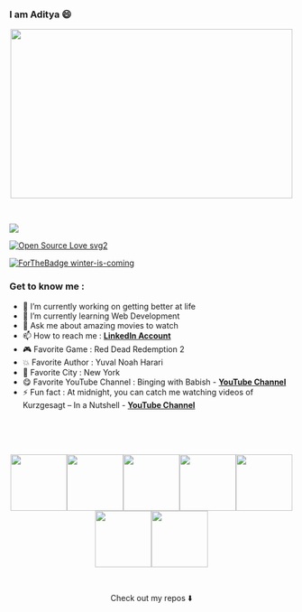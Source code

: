 ### I am Aditya 😄

<p align="center">
  <!--
  <img width="500" src="https://media.giphy.com/media/cE02lboc8JPO/giphy.gif">
  -->
   <img width="500" height="300" src="https://media.giphy.com/media/uK6bou9U4l2Sc/giphy.gif">
</p>

<br>

![](https://komarev.com/ghpvc/?username=AGVGA&color=red)

[![Open Source Love svg2](https://badges.frapsoft.com/os/v2/open-source.svg?v=103)](https://github.com/ellerbrock/open-source-badges/)

[![ForTheBadge winter-is-coming](http://ForTheBadge.com/images/badges/winter-is-coming.svg)](http://ForTheBadge.com)

### Get to know me : 

- 🔭 I’m currently working on getting better at life
- 🌱 I’m currently learning Web Development
- 💬 Ask me about amazing movies to watch
- 📫 How to reach me : [**LinkedIn Account**](https://www.linkedin.com/in/aditya2000)
- 🎮 Favorite Game : Red Dead Redemption 2
- 💥 Favorite Author : Yuval Noah Harari
- 🗽 Favorite City : New York
- 😋 Favorite YouTube Channel : Binging with Babish -  [**YouTube Channel**](https://www.youtube.com/c/bingingwithbabish)
- ⚡ Fun fact : At midnight, you can catch me watching videos of Kurzgesagt – In a Nutshell -  [**YouTube Channel**](https://www.youtube.com/c/inanutshell)

<br>
<br>
<br>

<p align="center">
  <img src="https://media3.giphy.com/media/ln7z2eWriiQAllfVcn/200w.webp" width="100"><img src="https://i.giphy.com/media/LMt9638dO8dftAjtco/200.webp" width="100"><img src="https://i.giphy.com/media/eNAsjO55tPbgaor7ma/200w.webp" width="100"><img src="https://i.giphy.com/media/VgGthkhUvGgOit7Y9i/200.webp" width="100"><img src="https://media3.giphy.com/media/kdFc8fubgS31b8DsVu/giphy.webp" width="100"><img src="https://i.giphy.com/media/KzJkzjggfGN5Py6nkT/200.webp" width="100"><img src="https://i.giphy.com/media/IdyAQJVN2kVPNUrojM/200.webp" width="100">
</p>

<br>

<p align="center">
Check out my repos ⬇️  
</p>
